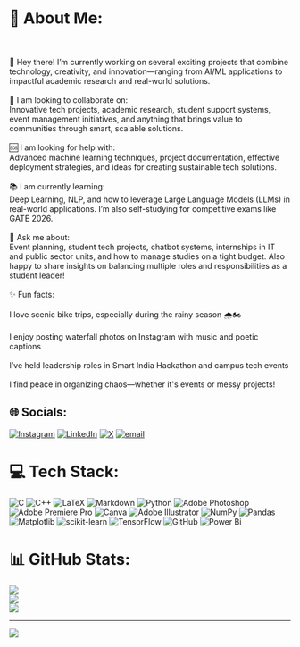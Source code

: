 # 💫 About Me:
<br><br>👋 Hey there! I’m currently working on several exciting projects that combine technology, creativity, and innovation—ranging from AI/ML applications to impactful academic research and real-world solutions.<br><br>🔗 I am looking to collaborate on:<br>Innovative tech projects, academic research, student support systems, event management initiatives, and anything that brings value to communities through smart, scalable solutions.<br><br>🆘 I am looking for help with:<br>Advanced machine learning techniques, project documentation, effective deployment strategies, and ideas for creating sustainable tech solutions.<br><br>📚 I am currently learning:<br>Deep Learning, NLP, and how to leverage Large Language Models (LLMs) in real-world applications. I’m also self-studying for competitive exams like GATE 2026.<br><br>💬 Ask me about:<br>Event planning, student tech projects, chatbot systems, internships in IT and public sector units, and how to manage studies on a tight budget. Also happy to share insights on balancing multiple roles and responsibilities as a student leader!<br><br>✨ Fun facts:<br><br>I love scenic bike trips, especially during the rainy season 🌧️🏍️<br><br>I enjoy posting waterfall photos on Instagram with music and poetic captions<br><br>I’ve held leadership roles in Smart India Hackathon and campus tech events<br><br>I find peace in organizing chaos—whether it's events or messy projects!


## 🌐 Socials:
[![Instagram](https://img.shields.io/badge/Instagram-%23E4405F.svg?logo=Instagram&logoColor=white)](https://instagram.com/c_haitanyasingh) [![LinkedIn](https://img.shields.io/badge/LinkedIn-%230077B5.svg?logo=linkedin&logoColor=white)](https://linkedin.com/in/chaitanyasingh-) [![X](https://img.shields.io/badge/X-black.svg?logo=X&logoColor=white)](https://x.com/C_haitanyaSingh) [![email](https://img.shields.io/badge/Email-D14836?logo=gmail&logoColor=white)](mailto:mr.chaitanyasingh@gmail.com) 

# 💻 Tech Stack:
![C](https://img.shields.io/badge/c-%2300599C.svg?style=for-the-badge&logo=c&logoColor=white) ![C++](https://img.shields.io/badge/c++-%2300599C.svg?style=for-the-badge&logo=c%2B%2B&logoColor=white) ![LaTeX](https://img.shields.io/badge/latex-%23008080.svg?style=for-the-badge&logo=latex&logoColor=white) ![Markdown](https://img.shields.io/badge/markdown-%23000000.svg?style=for-the-badge&logo=markdown&logoColor=white) ![Python](https://img.shields.io/badge/python-3670A0?style=for-the-badge&logo=python&logoColor=ffdd54) ![Adobe Photoshop](https://img.shields.io/badge/adobe%20photoshop-%2331A8FF.svg?style=for-the-badge&logo=adobe%20photoshop&logoColor=white) ![Adobe Premiere Pro](https://img.shields.io/badge/Adobe%20Premiere%20Pro-9999FF.svg?style=for-the-badge&logo=Adobe%20Premiere%20Pro&logoColor=white) ![Canva](https://img.shields.io/badge/Canva-%2300C4CC.svg?style=for-the-badge&logo=Canva&logoColor=white) ![Adobe Illustrator](https://img.shields.io/badge/adobe%20illustrator-%23FF9A00.svg?style=for-the-badge&logo=adobe%20illustrator&logoColor=white) ![NumPy](https://img.shields.io/badge/numpy-%23013243.svg?style=for-the-badge&logo=numpy&logoColor=white) ![Pandas](https://img.shields.io/badge/pandas-%23150458.svg?style=for-the-badge&logo=pandas&logoColor=white) ![Matplotlib](https://img.shields.io/badge/Matplotlib-%23ffffff.svg?style=for-the-badge&logo=Matplotlib&logoColor=black) ![scikit-learn](https://img.shields.io/badge/scikit--learn-%23F7931E.svg?style=for-the-badge&logo=scikit-learn&logoColor=white) ![TensorFlow](https://img.shields.io/badge/TensorFlow-%23FF6F00.svg?style=for-the-badge&logo=TensorFlow&logoColor=white) ![GitHub](https://img.shields.io/badge/github-%23121011.svg?style=for-the-badge&logo=github&logoColor=white) ![Power Bi](https://img.shields.io/badge/power_bi-F2C811?style=for-the-badge&logo=powerbi&logoColor=black)
# 📊 GitHub Stats:
![](https://github-readme-stats.vercel.app/api?username=C-haitanyasingh&theme=dark&hide_border=false&include_all_commits=true&count_private=true)<br/>
![](https://nirzak-streak-stats.vercel.app/?user=C-haitanyasingh&theme=dark&hide_border=false)<br/>
![](https://github-readme-stats.vercel.app/api/top-langs/?username=C-haitanyasingh&theme=dark&hide_border=false&include_all_commits=true&count_private=true&layout=compact)

---
[![](https://visitcount.itsvg.in/api?id=C-haitanyasingh&icon=0&color=0)](https://visitcount.itsvg.in)

<!-- Proudly created with GPRM ( https://gprm.itsvg.in ) -->
